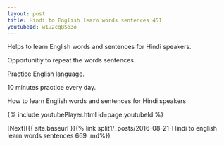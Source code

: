 ```yaml
---
layout: post
title: Hindi to English learn words sentences 451 
youtubeId: w1u2cqBSo3o
---
```

 
 
Helps to learn English words and sentences for Hindi speakers.

Opportunitiy to repeat the words sentences. 

Practice English language. 
 
10 minutes practice every day. 
 
How to learn English words and sentences for Hindi speakers 
 
{% include youtubePlayer.html id=page.youtubeId %}
 
 
[Next]({{ site.baseurl }}{% link  split1/_posts/2016-08-21-Hindi to english learn words sentences 669 .md%})
 
